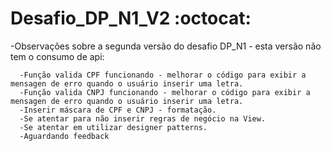 # Desafio_DP_N1_V2 :octocat:

  -Observações sobre a segunda versão do desafio DP_N1 - esta versão não tem o consumo de api:
  
      -Função valida CPF funcionando - melhorar o código para exibir a mensagen de erro quando o usuário inserir uma letra.
      -Função valida CNPJ funcionando - melhorar o código para exibir a mensagen de erro quando o usuário inserir uma letra.
      -Inserir máscara de CPF e CNPJ - formatação.
      -Se atentar para não inserir regras de negócio na View.
      -Se atentar em utilizar designer patterns.
      -Aguardando feedback
